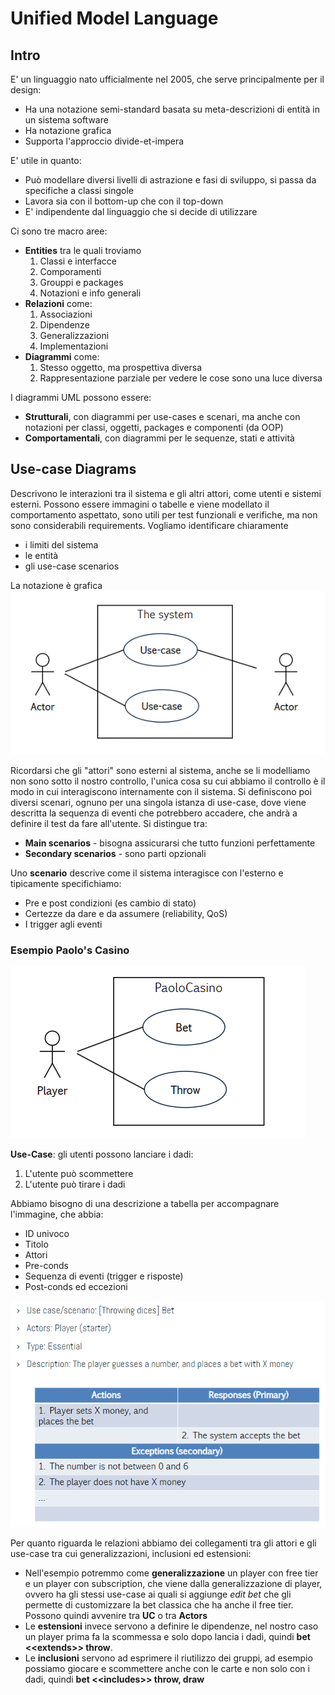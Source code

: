 # Unified Model Language

## Intro

E' un linguaggio nato ufficialmente nel 2005, che serve principalmente per il design:
- Ha una notazione semi-standard basata su meta-descrizioni di entità in un sistema software
- Ha notazione grafica
- Supporta l'approccio divide-et-impera

E' utile in quanto:
- Può modellare diversi livelli di astrazione e fasi di sviluppo, si passa da specifiche a classi singole
- Lavora sia con il bottom-up che con il top-down
- E' indipendente dal linguaggio che si decide di utilizzare

Ci sono tre macro aree:
- **Entities** tra le quali troviamo
    1. Classi e interfacce
    2. Comporamenti
    3. Grouppi e packages
    4. Notazioni e info generali
- **Relazioni** come:
    1. Associazioni
    2. Dipendenze
    3. Generalizzazioni
    4. Implementazioni
- **Diagrammi** come:
    1. Stesso oggetto, ma prospettiva diversa
    2. Rappresentazione parziale per vedere le cose sono una luce diversa

I diagrammi UML possono essere:
- **Strutturali**, con diagrammi per use-cases e scenari, ma anche con notazioni per classi, oggetti, packages e componenti (da OOP)
- **Comportamentali**, con diagrammi per le sequenze, stati e attività

## Use-case Diagrams

Descrivono le interazioni tra il sistema e gli altri attori, come utenti e sistemi esterni. Possono essere immagini o tabelle e viene modellato il comportamento aspettato, sono utili per test funzionali e verifiche, ma non sono considerabili requirements.
Vogliamo identificare chiaramente 
- i limiti del sistema
- le entità
- gli use-case scenarios

La notazione è grafica
<img src="./imgs/umlgraphicalnotation.png" alt="Notazione grafica uml esempio">

Ricordarsi che gli "attori" sono esterni al sistema, anche se li modelliamo non sono sotto il nostro controllo, l'unica cosa su cui abbiamo il controllo è il modo in cui interagiscono internamente con il sistema.
Si definiscono poi diversi scenari, ognuno per una singola istanza di use-case, dove viene descritta la sequenza di eventi che potrebbero accadere, che andrà a definire il test da fare all'utente.
Si distingue tra:
- **Main scenarios** -  bisogna assicurarsi che tutto funzioni perfettamente
- **Secondary scenarios** - sono parti opzionali

Uno **scenario** descrive come il sistema interagisce con l'esterno e tipicamente specifichiamo:
- Pre e post condizioni (es cambio di stato)
- Certezze da dare e da assumere (reliability, QoS)
- I trigger agli eventi

### Esempio Paolo's Casino

<img src="./imgs/paolocasino.png" alt="Immagine esempio">

**Use-Case**: gli utenti possono lanciare i dadi:
1. L'utente può scommettere
2. L'utente può tirare i dadi

Abbiamo bisogno di una descrizione a tabella per accompagnare l'immagine, che abbia:
- ID univoco
- Titolo
- Attori
- Pre-conds
- Sequenza di eventi (trigger e risposte)
- Post-conds ed eccezioni

<img src="./imgs/tablepaolo.png" alt="Immagine esempio">

Per quanto riguarda le relazioni abbiamo dei collegamenti tra gli attori e gli use-case tra cui generalizzazioni, inclusioni ed estensioni:
- Nell'esempio potremmo come **generalizzazione** un player con free tier e un player con subscription, che viene dalla generalizzazione di player, ovvero ha gli stessi use-case ai quali si aggiunge _edit bet_ che gli permette di customizzare la bet classica che ha anche il free tier. Possono quindi avvenire tra **UC** o tra **Actors**
- Le **estensioni** invece servono a definire le dipendenze, nel nostro caso un player prima fa la scommessa e solo dopo lancia i dadi, quindi **bet \<\<extends\>\> throw**.
- Le **inclusioni** servono ad esprimere il riutilizzo dei gruppi, ad esempio possiamo giocare e scommettere anche con le carte e non solo con i dadi, quindi **bet \<\<includes\>\> throw, draw**